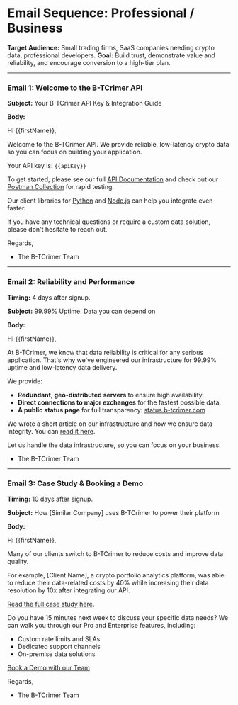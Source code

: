 # Email Sequence: Professional / Business

**Target Audience:** Small trading firms, SaaS companies needing crypto data, professional developers.
**Goal:** Build trust, demonstrate value and reliability, and encourage conversion to a high-tier plan.

---

### Email 1: Welcome to the B-TCrimer API

**Subject:** Your B-TCrimer API Key & Integration Guide

**Body:**

Hi {{firstName}},

Welcome to the B-TCrimer API. We provide reliable, low-latency crypto data so you can focus on building your application.

Your API key is: `{{apiKey}}`

To get started, please see our full [API Documentation](https://docs.b-tcrimer.com) and check out our [Postman Collection](https://docs.b-tcrimer.com/postman) for rapid testing.

Our client libraries for [Python](https://github.com/b-tcrimer/python) and [Node.js](https://github.com/b-tcrimer/node) can help you integrate even faster.

If you have any technical questions or require a custom data solution, please don't hesitate to reach out.

Regards,

- The B-TCrimer Team

---

### Email 2: Reliability and Performance

**Timing:** 4 days after signup.

**Subject:** 99.99% Uptime: Data you can depend on

**Body:**

Hi {{firstName}},

At B-TCrimer, we know that data reliability is critical for any serious application. That's why we've engineered our infrastructure for 99.99% uptime and low-latency data delivery.

We provide:

*   **Redundant, geo-distributed servers** to ensure high availability.
*   **Direct connections to major exchanges** for the fastest possible data.
*   **A public status page** for full transparency: [status.b-tcrimer.com](https://status.b-tcrimer.com)

We wrote a short article on our infrastructure and how we ensure data integrity. You can [read it here](https://b-tcrimer.com/blog/our-infrastructure).

Let us handle the data infrastructure, so you can focus on your business.

- The B-TCrimer Team

---

### Email 3: Case Study & Booking a Demo

**Timing:** 10 days after signup.

**Subject:** How [Similar Company] uses B-TCrimer to power their platform

**Body:**

Hi {{firstName}},

Many of our clients switch to B-TCrimer to reduce costs and improve data quality.

For example, [Client Name], a crypto portfolio analytics platform, was able to reduce their data-related costs by 40% while increasing their data resolution by 10x after integrating our API.

[Read the full case study here](https://b-tcrimer.com/case-studies/client-name).

Do you have 15 minutes next week to discuss your specific data needs? We can walk you through our Pro and Enterprise features, including:

*   Custom rate limits and SLAs
*   Dedicated support channels
*   On-premise data solutions

[Book a Demo with our Team](https://b-tcrimer.com/demo)

Regards,

- The B-TCrimer Team
